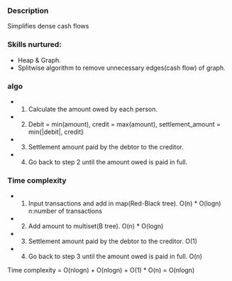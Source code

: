 ### Description
Simplifies dense cash flows

### Skills nurtured:
  - Heap & Graph.
  - Splitwise algorithm to remove unnecessary edges(cash flow) of graph.

### algo
  - 1. Calculate the amount owed by each person.
  - 2. Debit = min(amount), credit = max(amount), settlement_amount = min{|debit|, credit}
  - 3. Settlement amount paid by the debtor to the creditor.
  - 4. Go back to step 2 until the amount owed is paid in full.

### Time complexity
  - 1. Input transactions and add in map(Red-Black tree). O(n) * O(logn)  n:number of transactions
  - 2. Add amount to multiset(B tree). O(n) * O(logn)
  - 3. Settlement amount paid by the debtor to the creditor. O(1)
  - 4. Go back to step 3 until the amount owed is paid in full. O(n)

Time complexity = O(nlogn) + O(nlogn) + O(1) * O(n) = O(nlogn)